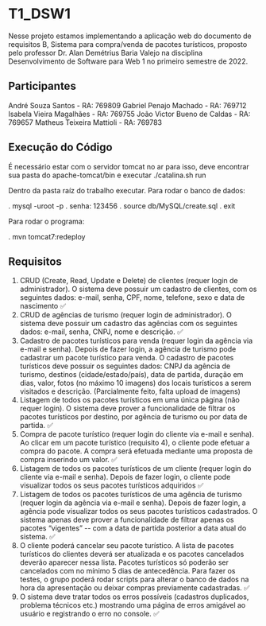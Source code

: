 # T1_DSW1

Nesse projeto estamos implementando a aplicação web do documento de requisitos B, Sistema para compra/venda de pacotes turísticos, proposto pelo professor Dr. Alan Demétrius Baria Valejo na disciplina Desenvolvimento de Software para Web 1 no primeiro semestre de 2022.

## Participantes

André Souza Santos - RA: 769809
Gabriel Penajo Machado - RA: 769712
Isabela Vieira Magalhães - RA: 769755
João Victor Bueno de Caldas - RA: 769657 
Matheus Teixeira Mattioli - RA: 769783

## Execução do Código

É necessário estar com o servidor tomcat no ar para isso, deve encontrar sua pasta do apache-tomcat/bin e executar ./catalina.sh run

Dentro da pasta raíz do trabalho executar.
Para rodar o banco de dados:

. mysql -uroot -p
. senha: 123456
. source db/MySQL/create.sql
. exit

Para rodar o programa:

. mvn tomcat7:redeploy

## Requisitos
1. CRUD (Create, Read, Update e Delete) de clientes (requer login de administrador). O sistema deve possuir um cadastro de clientes, com os seguintes dados: e-mail, senha, CPF, nome, telefone, sexo e data de nascimento ✅
2. CRUD de agências de turismo (requer login de administrador). O sistema deve possuir um cadastro das agências com os seguintes dados: e-mail, senha, CNPJ, nome e descrição. ✅
3. Cadastro de pacotes turísticos para venda (requer login da agência via e-mail e senha). Depois de fazer login, a agência de turismo pode cadastrar um pacote turístico para venda. O cadastro de pacotes turísticos deve possuir os seguintes dados: CNPJ da agência de turismo, destinos (cidade/estado/país), data de partida, duração em dias, valor, fotos (no máximo 10 imagens) dos locais turísticos a serem visitados e descrição. (Parcialmente feito, falta upload de imagens)
4. Listagem de todos os pacotes turísticos em uma única página (não requer login). O sistema deve prover a funcionalidade de filtrar os pacotes turísticos por destino, por agência de turismo ou por data de partida. ✅
5. Compra de pacote turístico (requer login do cliente via e-mail e senha). Ao clicar em um pacote turístico (requisito 4), o cliente pode efetuar a compra do pacote. A compra será efetuada mediante uma proposta de compra inserindo um valor. ✅
6. Listagem de todos os pacotes turísticos de um cliente (requer login do cliente via e-mail e senha). Depois de fazer login, o cliente pode visualizar todos os seus pacotes turísticos adquiridos ✅
7. Listagem de todos os pacotes turísticos de uma agência de turismo (requer login da agência via e-mail e senha). Depois de fazer login, a agência pode visualizar todos os seus pacotes turísticos cadastrados. O sistema apenas deve prover a funcionalidade de filtrar apenas os pacotes “vigentes” -- com a data de partida posterior a data atual do sistema. ✅
8. O cliente poderá cancelar seu pacote turístico. A lista de pacotes turísticos do clientes deverá ser atualizada e os pacotes cancelados deverão aparecer nessa lista. Pacotes turísticos só poderão ser cancelados com no mínimo 5 dias de antecedência. Para fazer os testes, o grupo poderá rodar scripts para alterar o banco de dados na hora da apresentação ou deixar compras previamente cadastradas. ✅
9. O sistema deve tratar todos os erros possíveis (cadastros duplicados, problema técnicos etc.) mostrando uma página de erros amigável ao usuário e registrando o erro no console. ✅
